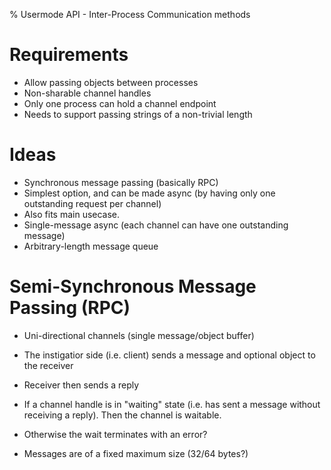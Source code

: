 % Usermode API - Inter-Process Communication methods


Requirements
====
- Allow passing objects between processes
- Non-sharable channel handles
 - Only one process can hold a channel endpoint
- Needs to support passing strings of a non-trivial length

Ideas
====
- Synchronous message passing (basically RPC)
 - Simplest option, and can be made async (by having only one outstanding request per channel)
 - Also fits main usecase.
- Single-message async (each channel can have one outstanding message)
- Arbitrary-length message queue


Semi-Synchronous Message Passing (RPC)
====================================

- Uni-directional channels (single message/object buffer)
 - The instigatior side (i.e. client) sends a message and optional object to the receiver
 - Receiver then sends a reply

- If a channel handle is in "waiting" state (i.e. has sent a message without receiving a reply). Then the channel is waitable.
 - Otherwise the wait terminates with an error?

- Messages are of a fixed maximum size (32/64 bytes?)

